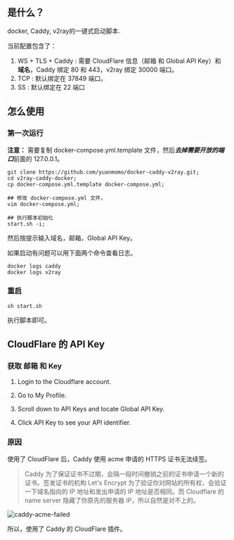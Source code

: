 ## 是什么？
docker, Caddy, v2ray的一键式启动脚本.

当前配置包含了：
1. WS + TLS + Caddy : 需要 CloudFlare 信息（邮箱 和 Global API Key）和 **域名**，Caddy 绑定 80 和 443，v2ray 绑定 30000 端口。
2. TCP : 默认绑定在 37849 端口。
3. SS : 默认绑定在 22 端口

## 怎么使用
### 第一次运行

**注意：** 需要复制 docker-compose.yml.template 文件，然后***去掉需要开放的端口***前面的 127.0.0.1。
```
git clone https://github.com/yuanmomo/docker-caddy-v2ray.git;
cd v2ray-caddy-docker;
cp docker-compose.yml.template docker-compose.yml;

## 修改 docker-compose.yml 文件，
vim docker-compose.yml;

## 执行脚本初始化
start.sh -i;
```
然后按提示输入域名，邮箱，Global API Key。

如果启动有问题可以用下面两个命令查看日志。

```shell
docker logs caddy
docker logs v2ray 
```

### 重启

```shell
sh start.sh
```
执行脚本即可。

## CloudFlare 的 API Key
### 获取 邮箱 和 Key
1. Login to the Cloudflare account.

2. Go to My Profile.

3. Scroll down to API Keys and locate Global API Key.

4. Click API Key to see your API identifier.

### 原因
使用了 CloudFlare 后，Caddy 使用 acme 申请的 HTTPS 证书无法续签。
>Caddy 为了保证证书不过期，会隔一段时间撤销之前的证书申请一个新的证书。签发证书的机构 Let's Encrypt 为了验证你对网站的所有权，会验证一下域名指向的 IP 地址和发出申请的 IP 地址是否相同。而 Cloudflare 的 name server 隐藏了你原先的服务器 IP，所以自然是对不上的。

![caddy-acme-failed](https://img.tupm.net/2019/09/D016C61768F6D9EC35E58400AF0BDC50.jpg)

所以，使用了 Caddy 的 CloudFlare 插件。